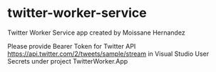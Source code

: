 # twitter-worker-service
Twitter Worker Service app
created by Moissane Hernandez

Please provide Bearer Token for Twitter API https://api.twitter.com/2/tweets/sample/stream in Visual Studio User Secrets under project TwitterWorker.App
